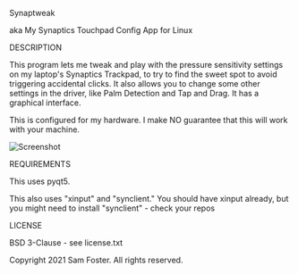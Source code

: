 Synaptweak

aka My Synaptics Touchpad Config App for Linux

DESCRIPTION

This program lets me tweak and play with the pressure sensitivity 
settings on my laptop's Synaptics Trackpad, to try to find the sweet
spot to avoid triggering accidental clicks. It also allows you to change
some other settings in the driver, like Palm Detection and Tap and Drag. 
It has a graphical interface.

This is configured for my hardware. I make NO guarantee that this
will work with your machine.

![Screenshot](https://user-images.githubusercontent.com/14346288/129721907-839184e0-ea1c-4a9a-b689-83edb68e48e0.png)

REQUIREMENTS

This uses pyqt5.

This also uses "xinput" and "synclient." You should have xinput already,
but you might need to install "synclient" - check your repos

LICENSE

BSD 3-Clause - see license.txt 

Copyright 2021 Sam Foster. All rights reserved.


